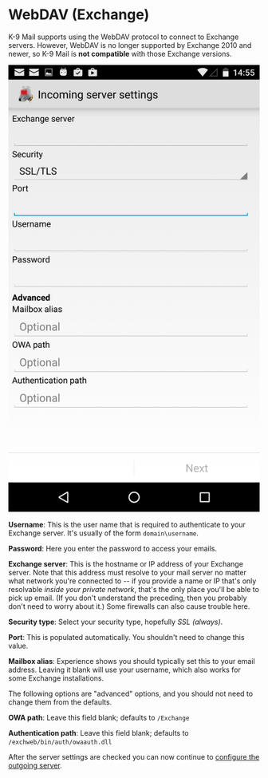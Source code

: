 # WebDAV (Exchange)

K-9 Mail supports using the WebDAV protocol to connect to Exchange servers. 
However, WebDAV is no longer supported by Exchange 2010 and newer, so K-9 Mail 
is **not compatible** with those Exchange versions. 

![WebDAV server settings](img/account_setup_step3_webdav_incoming_server.png)

**Username**: This is the user name that is required to authenticate to your Exchange server. It's usually of the form 
`domain\username`.

**Password**: Here you enter the password to access your emails.

**Exchange server**: This is the hostname or IP address of your Exchange server. Note that this address must resolve to 
your mail server no matter what network you're connected to -- if you provide a name or IP that's only resolvable 
*inside your private network*, that's the only place you'll be able to pick up email. (If you don't understand the 
preceding, then you probably don't need to worry about it.) Some firewalls can also cause trouble here.

**Security type**: Select your security type, hopefully *SSL (always)*.

**Port**: This is populated automatically. You shouldn't need to change this value.

**Mailbox alias**: Experience shows you should typically set this to your email address. Leaving it blank will use your 
username, which also works for some Exchange installations.

The following options are "advanced" options, and you should not need to change them from the defaults.

**OWA path**: Leave this field blank; defaults to `/Exchange`

**Authentication path**: Leave this field blank; defaults to
`/exchweb/bin/auth/owaauth.dll`

After the server settings are checked you can now continue to 
[configure the outgoing server](add.md#configuring-the-outgoing-server).

